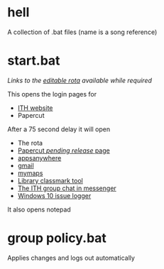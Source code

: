 # hell
A collection of .bat files (name is a song reference)

# start.bat
*Links to the [editable rota](http://is-web-02.uni.ds.port.ac.uk/app/rotaold) available while required*

This opens the login pages for
+ [ITH website](http://is-web-02.uni.ds.port.ac.uk/)
+ Papercut

After a 75 second delay it will open
+ The rota
+ [Papercut *pending release* page](http://printers.port.ac.uk:9191/app?service=page/PrinterRelease)
+ [appsanywhere](https://appsanywhere.port.ac.uk/sso)
+ [gmail](https://mail.google.com/mail/u/0)
+ [mymaps](https://ssd.port.ac.uk/mymaps/)
+ [Library classmark tool](https://library.port.ac.uk/classmark/)
+ [The ITH group chat in messenger](https://www.messenger.com/t/1097815366974128)
+ [Windows 10 issue logger](https://servicedesk.port.ac.uk/sw/selfservice/portal.php#wiz=Windows+10+Feedback)

It also opens notepad

# group policy.bat
Applies changes and logs out automatically
